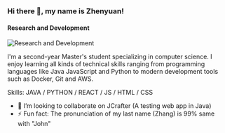 ### Hi there 👋, my name is Zhenyuan!
#### Research and Development
![Research and Development](https://imgzhenyuanzhang.s3.ca-central-1.amazonaws.com/banner.png)

I'm a second-year Master's student specializing in computer science. I enjoy learning all kinds of technical skills ranging from programming languages like Java JavaScript and Python to modern development tools such as Docker, Git and AWS.

Skills: JAVA / PYTHON / REACT / JS / HTML / CSS

- 👯 I’m looking to collaborate on JCrafter (A testing web app in Java) 
- ⚡ Fun fact: The pronunciation of my last name (Zhang) is 99% same with "John"  




